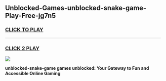 
## Unblocked-Games-unblocked-snake-game-Play-Free-jg7n5
<h3>
<a href="https://premium76.site?title=unblocked-snake-game&ref=20A">CLICK TO PLAY</a></h3>
<hr>

<h3>
<a href="https://premium76.site?title=unblocked-snake-game&ref=20A">CLICK 2 PLAY</a>
  
</h3>

<a href="https://premium76.site?title=unblocked-snake-game&ref=20A"><img src="https://clearcache.store/games.png"></a>


**unblocked-snake-game games unblocked: Your Gateway to Fun and Accessible Online Gaming**
